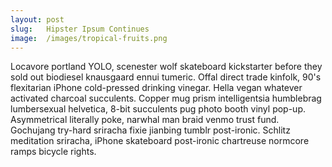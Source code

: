 ```yaml
---
layout: post
slug:   Hipster Ipsum Continues
image:  /images/tropical-fruits.png
---
```


Locavore portland YOLO, scenester wolf skateboard kickstarter before they sold out biodiesel knausgaard ennui tumeric. Offal direct trade kinfolk, 90's flexitarian iPhone cold-pressed drinking vinegar. Hella vegan whatever activated charcoal succulents. Copper mug prism intelligentsia humblebrag lumbersexual helvetica, 8-bit succulents pug photo booth vinyl pop-up. Asymmetrical literally poke, narwhal man braid venmo trust fund. Gochujang try-hard sriracha fixie jianbing tumblr post-ironic. Schlitz meditation sriracha, iPhone skateboard post-ironic chartreuse normcore ramps bicycle rights.
